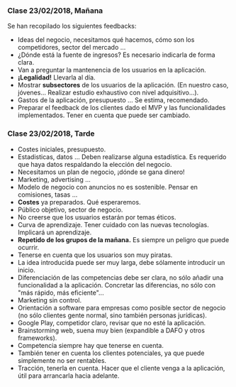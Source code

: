 ### Clase 23/02/2018, Mañana

Se han recopilado los siguientes feedbacks:

* Ideas del negocio, necesitamos qué hacemos, cómo son los competidores, sector del mercado ...
* ¿Dónde está la fuente de ingresos? Es necesario indicarla de forma clara.
* Van a preguntar la mantenencia de los usuarios en la aplicación.
* **¡Legalidad!** Llevarla al día.
* Mostrar **subsectores** de los usuarios de la aplicación. (En nuestro caso, jóvenes... Realizar estudio exhaustivo con nivel adquisitivo...).
* Gastos de la aplicación, presupuesto ... Se estima, recomendado.
* Preparar el feedback de los clientes dado el MVP y las funcionalidades implementados. Tener en cuenta que puede ser cambiado.

### Clase 23/02/2018, Tarde

* Costes iniciales, presupuesto.
* Estadisticas, datos ... Deben realizarse alguna estadística. Es requerido que haya datos respaldando la elección del negocio.
* Necesitamos un plan de negocio, ¡dónde se gana dinero!
* Marketing, advertising ...
* Modelo de negocio con anuncios no es sostenible. Pensar en comisiones, tasas ...
* **Costes** ya preparados. Qué esperaremos. 
* Público objetivo, sector de negocio.
* No creerse que los usuarios estarán por temas éticos.
* Curva de aprendizaje. Tener cuidado con las nuevas tecnologías. Implicará un aprendizaje.
* **Repetido de los grupos de la mañana.** Es siempre un peligro que puede ocurrir.
* Tenerse en cuenta que los usuarios son muy piratas.
* La idea introducida puede ser muy larga, debe sólamente introducir un inicio.
* Diferenciación de las competencias debe ser clara, no sólo añadir una funcionalidad a la aplicación. Concretar las diferencias, no sólo con "más rápido, más eficiente"...
* Marketing sin control.
* Orientación a software para empresas como posible sector de negocio (no sólo clientes gente normal, sino también personas jurídicas).
* Google Play, competidor claro, revisar que no esté la aplicación.
* Brainstorming web, suena muy bien (expandible a DAFO y otros frameworks).
* Competencia siempre hay que tenerse en cuenta.
* También tener en cuenta los clientes potenciales, ya que puede simplemente no ser rentables.
* Tracción, tenerla en cuenta. Hacer que el cliente venga a la aplicación, útil para arrancarla hacia adelante.